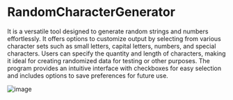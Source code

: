 <h1 id="skills">RandomCharacterGenerator
  <a class="anchorjs-link" 
     href="#skills" 
     aria-label="Anchor" 
     data-anchorjs-icon="" 
     style="font: 1em / 1 anchorjs-icons; padding-left: 0.375em;">
  </a>
</h1>

It is a versatile tool designed to generate random strings and numbers effortlessly. It offers options to customize output by selecting from various character sets such as small letters, capital letters, numbers, and special characters. 
Users can specify the quantity and length of characters, making it ideal for creating randomized data for testing or other purposes. The program provides an intuitive interface with checkboxes for easy selection and includes options to save preferences for future use.

![image](https://github.com/danielwond/RandomCharacterGenerator/assets/58620698/a87e590e-f4cf-44eb-9721-64a62f0b4976)
